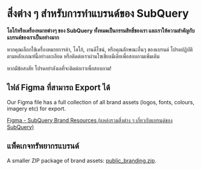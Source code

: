 # สิ่งต่าง ๆ สำหรับการทำแบรนด์ของ SubQuery

**โลโก้หรือเครื่องหมายต่างๆ ของ SubQuery ทั้งหมดเป็นกรรมสิทธิ์ของเรา และเราให้ความสำคัญกับแบรนด์ของเราเป็นอย่างมาก**

หากคุณเลือกใช้เครื่องหมายการค้า, โลโก้, งานดีไซน์, หรือคุณลักษณะอื่นๆ ของแบรนด์ โปรดปฏิบัติตามหลักเกณฑ์นี้อย่างละเอียด หรือติดต่อเราผ่านโซเชียลมีเดียเพื่อสอบถามเพิ่มเติม

หากมีข้อสงสัย โปรดอย่าลังเลที่จะติดต่อเราเพื่อสอบถาม!

## ไฟล์ Figma ที่สามารถ Export ได้

Our Figma file has a full collection of all brand assets (logos, fonts, colours, imagery etc) for export.

[Figma - SubQuery Brand Resources (แหล่งรวมสิ่งต่าง ๆ เกี่ยวกับแบรนด์ของ SubQuery)](https://www.figma.com/file/AaCXaOcElrlbxq8fz39sJU/SubQuery-Brand-Resources?node-id=3%3A2)

## แพ็คเกจทรัพยากรแบรนด์

A smaller ZIP package of brand assets: [public_branding.zip](https://static.subquery.network/public_branding.zip).
